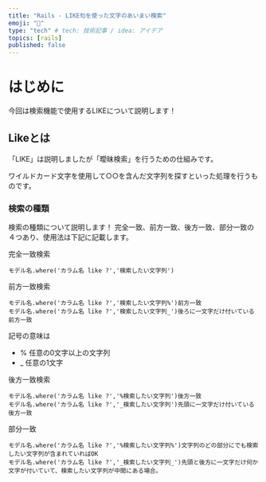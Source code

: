 ```yaml
---
title: "Rails - LIKE句を使った文字のあいまい検索"
emoji: "📑"
type: "tech" # tech: 技術記事 / idea: アイデア
topics: [rails]
published: false
---
```

# はじめに
今回は検索機能で使用するLIKEについて説明します！

## Likeとは
「LIKE」は説明しましたが「曖昧検索」を行うための仕組みです。

ワイルドカード文字を使用して○○を含んだ文字列を探すといった処理を行うものです。

### 検索の種類

検索の種類について説明します！
完全一致、前方一致、後方一致、部分一致の４つあり、使用法は下記に記載します。

完全一致検索
```
モデル名.where('カラム名 like ?','検索したい文字列')
```

前方一致検索
```
モデル名.where('カラム名 like ?','検索したい文字列%')前方一致
モデル名.where('カラム名 like ?','検索したい文字列_')後ろに一文字だけ付いている前方一致
```
記号の意味は
- % 任意の0文字以上の文字列
- _ 任意の1文字


後方一致検索
```
モデル名.where('カラム名 like ?','%検索したい文字列')後方一致
モデル名.where('カラム名 like ?','_検索したい文字列')先頭に一文字だけ付いている後方一致
```

部分一致
```
モデル名.where('カラム名 like ?','%検索したい文字列%')文字列のどの部分にでも検索したい文字列が含まれていればOK
モデル名.where('カラム名 like ?','_検索したい文字列_')先頭と後方に一文字だけ何か文字が付いていて、検索したい文字列が中間にある場合。
```

